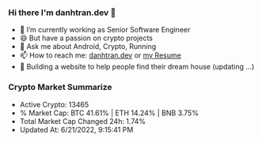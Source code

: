 ### Hi there I'm danhtran.dev 👋

- 🔭 I’m currently working as Senior Software Engineer
- 😄 But have a passion on crypto projects
- 💬 Ask me about Android, Crypto, Running 
- 📫 How to reach me: <a href="https://danhtran.dev" target="_blank">danhtran.dev</a> or <a href="Developer-Resume.pdf" target="_blank">my Resume</a>
- 🌱 Building a website to help people find their dream house (updating ...)

### Crypto Market Summarize
- Active Crypto: 13465
- % Market Cap: BTC 41.61% | ETH 14.24% | BNB 3.75%
- Total Market Cap Changed 24h: 1.74%
- Updated At: 6/21/2022, 9:15:41 PM
